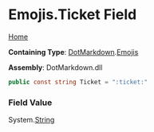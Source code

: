 # Emojis\.Ticket Field

[Home](../../../README.md)

**Containing Type**: [DotMarkdown](../../README.md)\.[Emojis](../README.md)

**Assembly**: DotMarkdown\.dll

```csharp
public const string Ticket = ":ticket:"
```

### Field Value

System\.[String](https://docs.microsoft.com/en-us/dotnet/api/system.string)